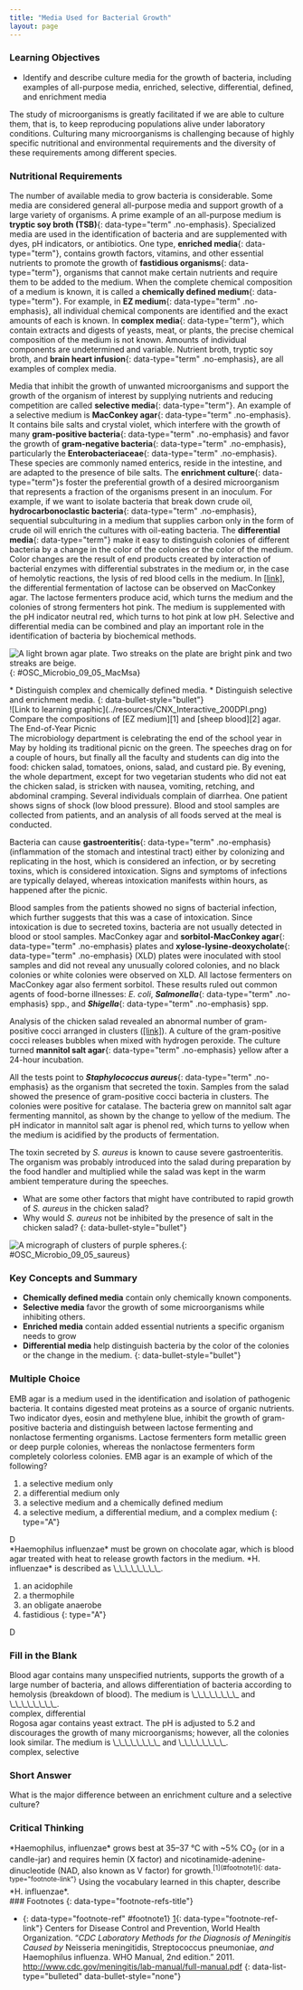 ```yaml
---
title: "Media Used for Bacterial Growth"
layout: page
---
```



### Learning Objectives

* Identify and describe culture media for the growth of bacteria, including examples of all-purpose media, enriched, selective, differential, defined, and enrichment media

The study of microorganisms is greatly facilitated if we are able to culture them, that is, to keep reproducing populations alive under laboratory conditions. Culturing many microorganisms is challenging because of highly specific nutritional and environmental requirements and the diversity of these requirements among different species.

### Nutritional Requirements

The number of available media to grow bacteria is considerable. Some media are considered general all-purpose media and support growth of a large variety of organisms. A prime example of an all-purpose medium is **tryptic soy broth (TSB)**{: data-type="term" .no-emphasis}. Specialized media are used in the identification of bacteria and are supplemented with dyes, pH indicators, or antibiotics. One type, **enriched media**{: data-type="term"}, contains growth factors, vitamins, and other essential nutrients to promote the growth of **fastidious organisms**{: data-type="term"}, organisms that cannot make certain nutrients and require them to be added to the medium. When the complete chemical composition of a medium is known, it is called a **chemically defined medium**{: data-type="term"}. For example, in **EZ medium**{: data-type="term" .no-emphasis}, all individual chemical components are identified and the exact amounts of each is known. In **complex media**{: data-type="term"}, which contain extracts and digests of yeasts, meat, or plants, the precise chemical composition of the medium is not known. Amounts of individual components are undetermined and variable. Nutrient broth, tryptic soy broth, and **brain heart infusion**{: data-type="term" .no-emphasis}, are all examples of complex media.

Media that inhibit the growth of unwanted microorganisms and support the growth of the organism of interest by supplying nutrients and reducing competition are called **selective media**{: data-type="term"}. An example of a selective medium is **MacConkey agar**{: data-type="term" .no-emphasis}. It contains bile salts and crystal violet, which interfere with the growth of many **gram-positive bacteria**{: data-type="term" .no-emphasis} and favor the growth of **gram-negative bacteria**{: data-type="term" .no-emphasis}, particularly the **Enterobacteriaceae**{: data-type="term" .no-emphasis}. These species are commonly named enterics, reside in the intestine, and are adapted to the presence of bile salts. The **enrichment culture**{: data-type="term"}s foster the preferential growth of a desired microorganism that represents a fraction of the organisms present in an inoculum. For example, if we want to isolate bacteria that break down crude oil, **hydrocarbonoclastic bacteria**{: data-type="term" .no-emphasis}, sequential subculturing in a medium that supplies carbon only in the form of crude oil will enrich the cultures with oil-eating bacteria. The **differential media**{: data-type="term"} make it easy to distinguish colonies of different bacteria by a change in the color of the colonies or the color of the medium. Color changes are the result of end products created by interaction of bacterial enzymes with differential substrates in the medium or, in the case of hemolytic reactions, the lysis of red blood cells in the medium. In [\[link\]](#OSC_Microbio_09_05_MacMsa), the differential fermentation of lactose can be observed on MacConkey agar. The lactose fermenters produce acid, which turns the medium and the colonies of strong fermenters hot pink. The medium is supplemented with the pH indicator neutral red, which turns to hot pink at low pH. Selective and differential media can be combined and play an important role in the identification of bacteria by biochemical methods.

 ![A light brown agar plate. Two streaks on the plate are bright pink and two streaks are beige.](../resources/OSC_Microbio_09_05_MacMsa.jpg "On this MacConkey agar plate, the lactose-fermenter E. coli colonies are bright pink. Serratia marcescens, which does not ferment lactose, forms a cream-colored streak on the tan medium. (credit: American Society for Microbiology)"){: #OSC_Microbio_09_05_MacMsa}

<div data-type="note" class="microbiology check-your-understanding" markdown="1">
* Distinguish complex and chemically defined media.
* Distinguish selective and enrichment media.
{: data-bullet-style="bullet"}

</div>

<div data-type="note" class="microbiology link-to-learning" markdown="1">
<span data-type="media" data-alt="Link to learning graphic"> ![Link to learning graphic](../resources/CNX_Interactive_200DPI.png) </span>
Compare the compositions of [EZ medium][1] and [sheep blood][2] agar.

</div>

<div data-type="note" class="microbiology case-in-point" markdown="1">
<div data-type="title">
The End-of-Year Picnic
</div>
The microbiology department is celebrating the end of the school year in May by holding its traditional picnic on the green. The speeches drag on for a couple of hours, but finally all the faculty and students can dig into the food: chicken salad, tomatoes, onions, salad, and custard pie. By evening, the whole department, except for two vegetarian students who did not eat the chicken salad, is stricken with nausea, vomiting, retching, and abdominal cramping. Several individuals complain of diarrhea. One patient shows signs of shock (low blood pressure). Blood and stool samples are collected from patients, and an analysis of all foods served at the meal is conducted.

Bacteria can cause **gastroenteritis**{: data-type="term" .no-emphasis} (inflammation of the stomach and intestinal tract) either by colonizing and replicating in the host, which is considered an infection, or by secreting toxins, which is considered intoxication. Signs and symptoms of infections are typically delayed, whereas intoxication manifests within hours, as happened after the picnic.

Blood samples from the patients showed no signs of bacterial infection, which further suggests that this was a case of intoxication. Since intoxication is due to secreted toxins, bacteria are not usually detected in blood or stool samples. MacConkey agar and **sorbitol-MacConkey agar**{: data-type="term" .no-emphasis} plates and **xylose-lysine-deoxycholate**{: data-type="term" .no-emphasis} (XLD) plates were inoculated with stool samples and did not reveal any unusually colored colonies, and no black colonies or white colonies were observed on XLD. All lactose fermenters on MacConkey agar also ferment sorbitol. These results ruled out common agents of food-borne illnesses: *E. coli*, ***Salmonella***{: data-type="term" .no-emphasis} spp., and ***Shigella***{: data-type="term" .no-emphasis} spp.

Analysis of the chicken salad revealed an abnormal number of gram-positive cocci arranged in clusters ([\[link\]](#OSC_Microbio_09_05_saureus)). A culture of the gram-positive cocci releases bubbles when mixed with hydrogen peroxide. The culture turned **mannitol salt agar**{: data-type="term" .no-emphasis} yellow after a 24-hour incubation.

All the tests point to ***Staphylococcus aureus***{: data-type="term" .no-emphasis} as the organism that secreted the toxin. Samples from the salad showed the presence of gram-positive cocci bacteria in clusters. The colonies were positive for catalase. The bacteria grew on mannitol salt agar fermenting mannitol, as shown by the change to yellow of the medium. The pH indicator in mannitol salt agar is phenol red, which turns to yellow when the medium is acidified by the products of fermentation.

The toxin secreted by *S. aureus* is known to cause severe gastroenteritis. The organism was probably introduced into the salad during preparation by the food handler and multiplied while the salad was kept in the warm ambient temperature during the speeches.

* What are some other factors that might have contributed to rapid growth of *S. aureus* in the chicken salad?
* Why would *S. aureus* not be inhibited by the presence of salt in the chicken salad?
{: data-bullet-style="bullet"}

![A micrograph of clusters of purple spheres.](../resources/OSC_Microbio_09_05_saureus.jpg "Gram-positive cocci in clusters. (credit: Centers for Disease Control and Prevention)"){: #OSC_Microbio_09_05_saureus}


</div>

### Key Concepts and Summary

* **Chemically defined media** contain only chemically known components.
* **Selective media** favor the growth of some microorganisms while inhibiting others.
* **Enriched media** contain added essential nutrients a specific organism needs to grow
* **Differential media** help distinguish bacteria by the color of the colonies or the change in the medium.
{: data-bullet-style="bullet"}

### Multiple Choice

<div data-type="exercise">
<div data-type="problem" markdown="1">
EMB agar is a medium used in the identification and isolation of pathogenic bacteria. It contains digested meat proteins as a source of organic nutrients. Two indicator dyes, eosin and methylene blue, inhibit the growth of gram-positive bacteria and distinguish between lactose fermenting and nonlactose fermenting organisms. Lactose fermenters form metallic green or deep purple colonies, whereas the nonlactose fermenters form completely colorless colonies. EMB agar is an example of which of the following?

1.  a selective medium only
2.  a differential medium only
3.  a selective medium and a chemically defined medium
4.  a selective medium, a differential medium, and a complex medium
{: type="A"}

</div>
<div data-type="solution" markdown="1">
D

</div>
</div>

<div data-type="exercise">
<div data-type="problem" markdown="1">
*Haemophilus influenzae* must be grown on chocolate agar, which is blood agar treated with heat to release growth factors in the medium. *H. influenzae* is described as \_\_\_\_\_\_\_\_.

1.  an acidophile
2.  a thermophile
3.  an obligate anaerobe
4.  fastidious
{: type="A"}

</div>
<div data-type="solution" markdown="1">
D

</div>
</div>

### Fill in the Blank

<div data-type="exercise">
<div data-type="problem" markdown="1">
Blood agar contains many unspecified nutrients, supports the growth of a large number of bacteria, and allows differentiation of bacteria according to hemolysis (breakdown of blood). The medium is \_\_\_\_\_\_\_\_ and \_\_\_\_\_\_\_\_.

</div>
<div data-type="solution" markdown="1">
complex, differential

</div>
</div>

<div data-type="exercise">
<div data-type="problem" markdown="1">
Rogosa agar contains yeast extract. The pH is adjusted to 5.2 and discourages the growth of many microorganisms; however, all the colonies look similar. The medium is \_\_\_\_\_\_\_\_ and \_\_\_\_\_\_\_\_.

</div>
<div data-type="solution" markdown="1">
complex, selective

</div>
</div>

### Short Answer

<div data-type="exercise">
<div data-type="problem" markdown="1">
What is the major difference between an enrichment culture and a selective culture?

</div>
</div>

### Critical Thinking

<div data-type="exercise">
<div data-type="problem" markdown="1">
*Haemophilus, influenzae* grows best at 35–37 °C with ~5% CO<sub>2</sub> (or in a candle-jar) and requires hemin (X factor) and nicotinamide-adenine-dinucleotide (NAD, also known as V factor) for growth.<sup data-type="footnote-number" id="footnote-ref1">[1](#footnote1){: data-type="footnote-link"}</sup> Using the vocabulary learned in this chapter, describe *H. influenzae*.

</div>
</div>

<div data-type="footnote-refs" markdown="1">
### Footnotes
{: data-type="footnote-refs-title"}

* {: data-type="footnote-ref" #footnote1} [1](#footnote-ref1){: data-type="footnote-ref-link"} <span data-type="footnote-ref-content">Centers for Disease Control and Prevention, World Health Organization. “*CDC Laboratory Methods for the Diagnosis of Meningitis Caused by* Neisseria meningitidis, Streptococcus pneumoniae, *and* Haemophilus influenza. WHO Manual, 2nd edition.” 2011. http://www.cdc.gov/meningitis/lab-manual/full-manual.pdf</span>
{: data-list-type="bulleted" data-bullet-style="none"}

</div>



[1]: https://openstax.org/l/22EZMedium
[2]: https://openstax.org/l/22bloodagar
